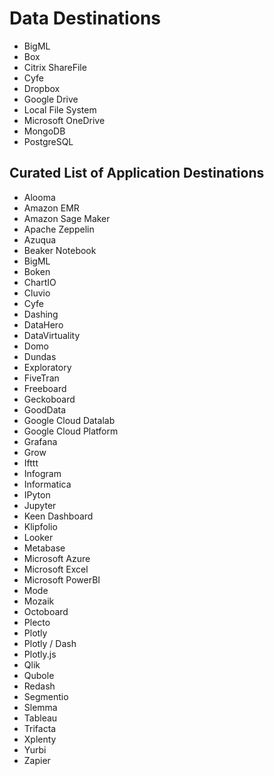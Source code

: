 # Data Destinations

-   BigML
-   Box
-   Citrix ShareFile
-   Cyfe
-   Dropbox
-   Google Drive
-   Local File System
-   Microsoft OneDrive
-   MongoDB
-   PostgreSQL

## Curated List of Application Destinations

-   Alooma
-   Amazon EMR
-   Amazon Sage Maker
-   Apache Zeppelin
-   Azuqua
-   Beaker Notebook
-   BigML
-   Boken
-   ChartIO
-   Cluvio
-   Cyfe
-   Dashing
-   DataHero
-   DataVirtuality
-   Domo
-   Dundas
-   Exploratory
-   FiveTran
-   Freeboard
-   Geckoboard
-   GoodData
-   Google Cloud Datalab
-   Google Cloud Platform
-   Grafana
-   Grow
-   Ifttt
-   Infogram
-   Informatica
-   IPyton
-   Jupyter
-   Keen Dashboard
-   Klipfolio
-   Looker
-   Metabase
-   Microsoft Azure
-   Microsoft Excel
-   Microsoft PowerBI
-   Mode
-   Mozaik
-   Octoboard
-   Plecto
-   Plotly
-   Plotly / Dash
-   Plotly.js
-   Qlik
-   Qubole
-   Redash
-   Segmentio
-   Slemma
-   Tableau
-   Trifacta
-   Xplenty
-   Yurbi
-   Zapier

